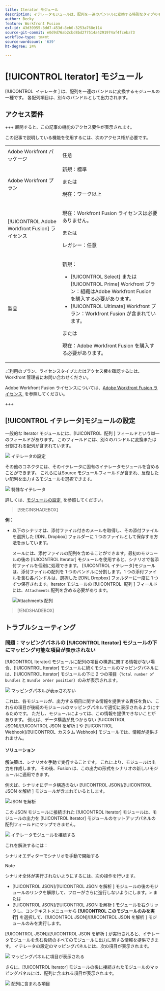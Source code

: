```yaml
---
title: Iterator モジュール
description: イテレータモジュールは、配列を一連のバンドルに変換する特別なタイプのモジュールです。各配列項目は、別々のバンドルとして出力されます。
author: Becky
feature: Workfront Fusion
exl-id: 43d39955-3dd7-453d-8eb0-3253a768e114
source-git-commit: e0d9d76ab2cbd8bd277514a4291974af4fceba73
workflow-type: tm+mt
source-wordcount: '639'
ht-degree: 24%

---
```


# [!UICONTROL Iterator] モジュール

[!UICONTROL &#x200B; イテレータ &#x200B;] は、配列を一連のバンドルに変換するモジュールの一種です。 各配列項目は、別々のバンドルとして出力されます。

## アクセス要件

+++ 展開すると、この記事の機能のアクセス要件が表示されます。

この記事で説明している機能を使用するには、次のアクセス権が必要です。

<table style="table-layout:auto">
 <col> 
 <col> 
 <tbody> 
  <tr> 
    <td role="rowheader">Adobe Workfront パッケージ</td> 
   <td> <p>任意</p> </td> 
  </tr> 
  <tr data-mc-conditions=""> 
   <td role="rowheader">Adobe Workfront プラン</td> 
   <td> 新規：標準<p>または</p><p>現在：ワーク以上</p> </td> 
  </tr> 
  <tr> 
   <td role="rowheader">[!UICONTROL Adobe Workfront Fusion] ライセンス</td> 
   <td>
   <p>現在：Workfront Fusion ライセンスは必要ありません。</p>
   <p>または</p>
   <p>レガシー：任意 </p>
   </td> 
  </tr> 
  <tr> 
   <td role="rowheader">製品</td> 
   <td>
   <p>新規：</p> <ul><li>[!UICONTROL Select] または [!UICONTROL Prime] Workfront プラン：組織はAdobe Workfront Fusion を購入する必要があります。</li><li>[!UICONTROL Ultimate] Workfront プラン：Workfront Fusion が含まれています。</li></ul>
   <p>または</p>
   <p>現在：Adobe Workfront Fusion を購入する必要があります。</p>
   </td> 
  </tr>
 </tbody> 
</table>


ご利用のプラン、ライセンスタイプまたはアクセス権を確認するには、Workfront 管理者にお問い合わせください。

Adobe Workfront Fusion ライセンスについては、[Adobe Workfront Fusion ライセンス &#x200B;](/help/workfront-fusion/set-up-and-manage-workfront-fusion/licensing-operations-overview/license-automation-vs-integration.md) を参照してください。

+++

## [!UICONTROL イテレータ]モジュールの設定

一般的な Iterator モジュールには、[!UICONTROL &#x200B; 配列 &#x200B;] フィールドという単一のフィールドがあります。 このフィールドには、別々のバンドルに変換または分割される配列が含まれています。

![&#x200B; イテレータの設定 &#x200B;](assets/set-up-iterator.jpg)

その他のコネクタには、そのイテレータに固有のイテレータモジュールを含めることができます。 これらにはSource モジュールフィールドが含まれ、反復したい配列を出力するモジュールを選択できます。

![&#x200B; 特殊なイテレータ &#x200B;](assets/specialized-iterators.jpg)

詳しくは、[&#x200B; モジュールの設定 &#x200B;](/help/workfront-fusion/create-scenarios/add-modules/configure-a-modules-settings.md) を参照してください。

>[!BEGINSHADEBOX]

**例：**

* 以下のシナリオは、添付ファイル付きのメールを取得し、その添付ファイルを選択した [!DNL Dropbox] フォルダーに 1 つのファイルとして保存する方法を示しています。

  メールには、添付ファイルの配列を含めることができます。最初のモジュールの後の [!UICONTROL Iterator] モジュールを使用すると、シナリオで各添付ファイルを個別に処理できます。 [!UICONTROL イテレータ]モジュールは、添付ファイルの配列を 1 つのバンドルに分割します。1 つの添付ファイルを含む各バンドルは、選択した [!DNL Dropbox] フォルダーに一度に 1 つずつ保存されます。Iterator モジュールの [!UICONTROL &#x200B; 配列 &#x200B;] フィールドには、`Attachments` 配列を含める必要があります。

  ![Attachments 配列 &#x200B;](assets/attachments-array.jpg)

>[!ENDSHADEBOX]


## トラブルシューティング

### 問題：マッピングパネルの [!UICONTROL Iterator] モジュールの下にマッピング可能な項目が表示されない

[!UICONTROL Iterator] モジュールに配列の項目の構造に関する情報がない場合、[!UICONTROL Iterator] モジュールに続くモジュールのマッピングパネルには、[!UICONTROL Iterator] モジュールの下に 2 つの項目（`Total number of bundles` と `Bundle order position`）のみが表示されます。

![&#x200B; マッピングパネルが表示されない &#x200B;](assets/mapping-panel-doesnt-display.png)

これは、各モジュールが、出力する項目に関する情報を提供する責任を負い、これらの項目が後続のモジュールのマッピングパネルで適切に表示されるようにするためです。 ただし、モジュールによっては、この情報を提供できないことがあります。 例えば、データ構造が見つからない [!UICONTROL JSON]/[!UICONTROL JSON を解析 &#x200B;] や [!UICONTROL Webhook]/[!UICONTROL &#x200B; カスタム Webhook] モジュールでは、情報が提供されません。

#### ソリューション

解決策は、シナリオを手動で実行することです。 これにより、モジュールは出力を作成します。 その後、Fusion は、この出力の形式をシナリオの新しいモジュールに適用できます。

例えば、シナリオにデータ構造のない [!UICONTROL JSON]/[!UICONTROL JSON を解析 &#x200B;] モジュールが含まれているとします。

![JSON を解析](assets/json-parse-json.png)

この JSON モジュールに接続された [!UICONTROL Iterator] モジュールは、モジュールの出力を [!UICONTROL Iterator] モジュールのセットアップパネルの配列フィールドにマップできません。

![&#x200B; イテレータモジュールを接続する &#x200B;](assets/connect-iterator-module.png)

これを解決するには：

シナリオエディターでシナリオを手動で開始する

>[!NOTE]
>
>シナリオ全体が実行されないようにするには、次の操作を行います。
>
>* [!UICONTROL JSON]/[!UICONTROL JSON を解析 &#x200B;] モジュールの後のモジュールのリンクを解除して、フローがさらに進行しないようにします。
>  &#x200B;>   または
>* [!UICONTROL JSON]/[!UICONTROL JSON を解析 &#x200B;] モジュールを右クリックし、コンテキストメニューから **[!UICONTROL このモジュールのみを実行]** を選択して、[!UICONTROL JSON]/[!UICONTROL JSON を解析 &#x200B;] モジュールのみを実行します。

[!UICONTROL JSON]/[!UICONTROL JSON を解析 &#x200B;] が実行されると、イテレータモジュールを含む後続のすべてのモジュールに出力に関する情報を提供できます。 イテレータの設定のマッピングパネルには、次の項目が表示されます。

![&#x200B; マッピングパネルに項目が表示される &#x200B;](assets/mapping-panel-displays-items.png)

さらに、[!UICONTROL Iterator] モジュールの後に接続されたモジュールのマッピングパネルには、配列に含まれる項目が表示されます。

![&#x200B; 配列に含まれる項目 &#x200B;](assets/items-contained-in-array.png)
